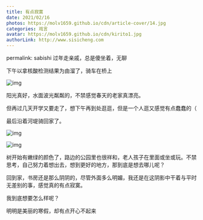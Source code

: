 ```yaml
---
title: 有点寂寞
date: 2021/02/16
photos: https://molv1659.github.io/cdn/article-cover/14.jpg
categories: 戏言
avatar: https://molv1659.github.io/cdn/kirito1.jpg
authorLink: http://www.sisicheng.com
---
```

permalink: sabishi
过年走亲戚，总是傻坐着，无聊

下午以拿核酸检测结果为由溜了，骑车在桥上

![img](微信图片_20210216173954-1024x768.png)

阳光真好，水面波光粼粼的，不禁感觉春天的老家真漂亮。

但再过几天开学又要走了，想下午再到处逛逛，但是一个人逛又感觉有点蠢蠢的（   

最后沿着河堤骑回家了。

![img](微信图片_20210216174001-1024x768.png)

![img](微信图片_20210216174004-1024x768.png)

树开始有嫩绿的颜色了，路边的公园里也很祥和，老人孩子在里面或坐或玩。不禁思考，自己努力着想出去，想到更好的地方，那到底是想去哪儿呢？

回到家，书房还是那么阴阴的，尽管外面多么明媚，我还是在这阴影中干着与平时无差别的事，感觉真的有点寂寞。

我到底想要怎么样呢？

明明是美丽的寒假，却有点开心不起来

